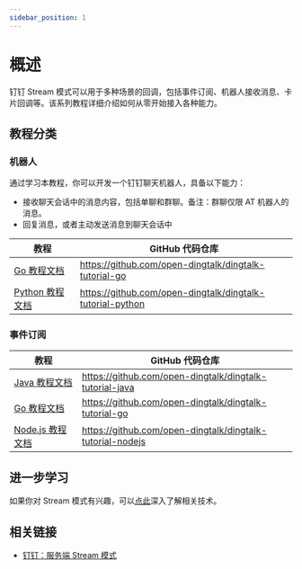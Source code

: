 ```yaml
---
sidebar_position: 1
---
```



# 概述

钉钉 Stream 模式可以用于多种场景的回调，包括事件订阅、机器人接收消息、卡片回调等。该系列教程详细介绍如何从零开始接入各种能力。

## 教程分类

### 机器人

通过学习本教程，你可以开发一个钉钉聊天机器人，具备以下能力：

* 接收聊天会话中的消息内容，包括单聊和群聊。备注：群聊仅限 AT 机器人的消息。
* 回复消息，或者主动发送消息到聊天会话中

| 教程                                                       | GitHub 代码仓库                                               |
|----------------------------------------------------------|-----------------------------------------------------------|
| [Go 教程文档](/docs/explore/tutorials/stream/bot/go)         | https://github.com/open-dingtalk/dingtalk-tutorial-go     |
| [Python 教程文档](/docs/explore/tutorials/stream/bot/python) | https://github.com/open-dingtalk/dingtalk-tutorial-python |

### 事件订阅

| 教程                                                          | GitHub 代码仓库                                               |
|-------------------------------------------------------------|-----------------------------------------------------------|
| [Java 教程文档](/docs/explore/tutorials/stream/event/java)      | https://github.com/open-dingtalk/dingtalk-tutorial-java   |
| [Go 教程文档](/docs/explore/tutorials/stream/event/go)          | https://github.com/open-dingtalk/dingtalk-tutorial-go     |
| [Node.js 教程文档](/docs/explore/tutorials/stream/event/nodejs) | https://github.com/open-dingtalk/dingtalk-tutorial-nodejs |


## 进一步学习

如果你对 Stream 模式有兴趣，可以[点此](/docs/learn/stream/overview)深入了解相关技术。

## 相关链接

* [钉钉：服务端 Stream 模式](https://open.dingtalk.com/document/resourcedownload/introduction-to-stream-mode)